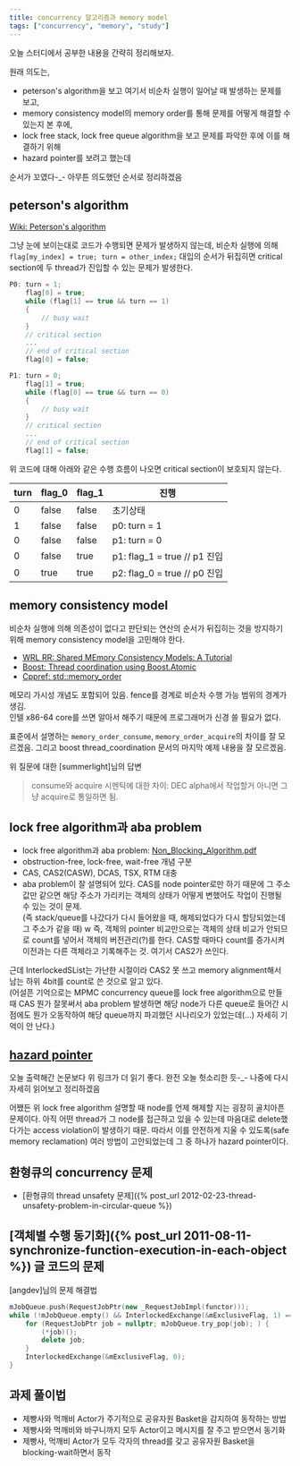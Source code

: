 ```yaml
---
title: concurrency 알고리즘과 memory model
tags: ["concurrency", "memory", "study"]
---
```


오늘 스터디에서 공부한 내용을 간략히 정리해보자.

원래 의도는,

- peterson's algorithm을 보고 여기서 비순차 실행이 일어날 때 발생하는 문제를 보고,
- memory consistency model의 memory order를 통해 문제를 어떻게 해결할 수 있는지 본 후에,
- lock free stack, lock free queue algorithm을 보고 문제를 파악한 후에 이를 해결하기 위해
- hazard pointer를 보려고 했는데

순서가 꼬였다-\_-
아무튼 의도했던 순서로 정리하겠음

## peterson's algorithm

[Wiki: Peterson's algorithm](https://en.wikipedia.org/wiki/Peterson's_algorithm)

그냥 눈에 보이는대로 코드가 수행되면 문제가 발생하지 않는데, 비순차 실행에 의해 `flag[my_index] = true; turn = other_index;` 대입의 순서가 뒤집히면 critical section에 두 thread가 진입할 수 있는 문제가 발생한다.

```cpp
P0: turn = 1;
    flag[0] = true;
    while (flag[1] == true && turn == 1)
    {
        // busy wait
    }
    // critical section
    ...
    // end of critical section
    flag[0] = false;

P1: turn = 0;
    flag[1] = true;
    while (flag[0] == true && turn == 0)
    {
        // busy wait
    }
    // critical section
    ...
    // end of critical section
    flag[1] = false;
```

위 코드에 대해 아래와 같은 수행 흐름이 나오면 critical section이 보호되지 않는다.

| turn | flag_0 | flag_1 | 진행                         |
| ---- | ------ | ------ | ---------------------------- |
| 0    | false  | false  | 초기상태                     |
| 1    | false  | false  | p0: turn = 1                 |
| 0    | false  | false  | p1: turn = 0                 |
| 0    | false  | true   | p1: flag_1 = true // p1 진입 |
| 0    | true   | true   | p2: flag_0 = true // p0 진입 |

## memory consistency model

비순차 실행에 의해 의존성이 없다고 판단되는 연산의 순서가 뒤집히는 것을 방지하기 위해 memory consistency model을 고민해야 한다.

- [WRL RR: Shared MEmory Consistency Models: A Tutorial](https://www.hpl.hp.com/techreports/Compaq-DEC/WRL-95-7.pdf)
- [Boost: Thread coordination using Boost.Atomic](https://www.boost.org/doc/libs/release/doc/html/atomic/thread_coordination.html)
- [Cppref: std::memory_order](https://en.cppreference.com/w/cpp/atomic/memory_order)

메모리 가시성 개념도 포함되어 있음. fence를 경계로 비순차 수행 가능 범위의 경계가 생김.  
인텔 x86-64 core를 쓰면 알아서 해주기 때문에 프로그래머가 신경 쓸 필요가 없다.

표준에서 설명하는 `memory_order_consume`, `memory_order_acquire`의 차이를 잘 모르겠음.
그리고 boost thread_coordination 문서의 마지막 예제 내용을 잘 모르겠음.

위 질문에 대한 [summerlight]님의 답변

> consume와 acquire 시멘틱에 대한 차이: DEC alpha에서 작업할거 아니면 그냥 acquire로 통일하면 됨.

## lock free algorithm과 aba problem

- lock free algorithm과 aba problem: [Non_Blocking_Algorithm.pdf](https://sites.google.com/site/doc4code/Non-Blocking%20Algorithm.pdf)
- obstruction-free, lock-free, wait-free 개념 구분
- CAS, CAS2(CASW), DCAS, TSX, RTM 대충
- aba problem이 잘 설명되어 있다. CAS를 node pointer로만 하기 때문에 그 주소값만 같으면 해당 주소가 가리키는 객체의 상태가 어떻게 변했어도 작업이 진행될 수 있는 것이 문제.  
   (즉 stack/queue를 나갔다가 다시 들어왔을 때, 해제되었다가 다시 할당되었는데 그 주소가 같을 때)
  w
  즉, 객체의 pointer 비교만으로는 객체의 상태 비교가 안되므로 count를 넣어서 객체의 버전관리(?)를 한다. CAS할 때마다 count를 증가시켜 이전과는 다른 객체라고 기록해주는 것. 여기서 CAS2가 쓰인다.

근데 InterlockedSList는 가난한 시절이라 CAS2 못 쓰고 memory alignment해서 남는 하위 4bit를 count로 쓴 것으로 알고 있다.  
(어설픈 기억으로는 MPMC concurrency queue를 lock free algorithm으로 만들 때 CAS 뭔가 잘못써서 aba problem 발생하면 해당 node가 다른 queue로 들어간 시점에도 뭔가 오동작하여 해당 queue까지 파괴했던 시나리오가 있었는데(...) 자세히 기억이 안 난다.)

## [hazard pointer](https://www.drdobbs.com/lock-free-data-structures-with-hazard-po/184401890)

오늘 출력해간 논문보다 위 링크가 더 읽기 좋다. 완전 오늘 헛소리한 듯-\_- 나중에 다시 자세히 읽어보고 정리하겠음

어쨌든 위 lock free algorithm 설명할 때 node를 언제 해제할 지는 굉장히 골치아픈 문제이다. 아직 어떤 thread가 그 node를 접근하고 있을 수 있는데 마음대로 delete했다가는 access violation이 발생하기 때문. 따라서 이를 안전하게 지울 수 있도록(safe memory reclamation) 여러 방법이 고안되었는데 그 중 하나가 hazard pointer이다.

## 환형큐의 concurrency 문제

- [환형큐의 thread unsafety 문제]({% post_url 2012-02-23-thread-unsafety-problem-in-circular-queue %})

## [객체별 수행 동기화]({% post_url 2011-08-11-synchronize-function-execution-in-each-object %}) 글 코드의 문제

[angdev]님의 문제 해결법

```cpp
mJobQueue.push(RequestJobPtr(new _RequestJobImpl(functor)));
while (!mJobQueue.empty() && InterlockedExchange(&mExclusiveFlag, 1) == 0) {
    for (RequestJobPtr job = nullptr; mJobQueue.try_pop(job); ) {
        (*job)();
        delete job;
    }
    InterlockedExchange(&mExclusiveFlag, 0);
}
```

## 과제 풀이법

- 제빵사와 먹깨비 Actor가 주기적으로 공유자원 Basket을 감지하여 동작하는 방법
- 제빵사와 먹깨비와 바구니까지 모두 Actor이고 메시지를 잘 주고 받으면서 동기화
- 제빵사, 먹깨비 Actor가 모두 각자의 thread를 갖고 공유자원 Basket을 blocking-wait하면서 동작
